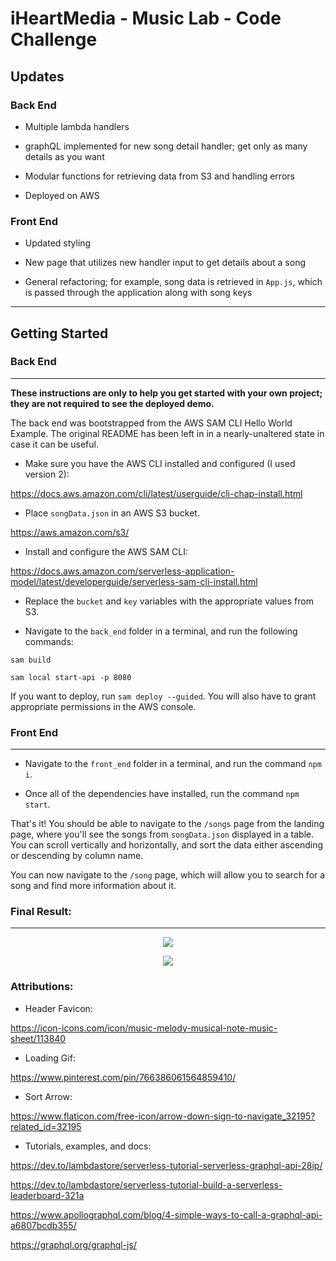 # iHeartMedia - Music Lab - Code Challenge

## Updates

### Back End

- Multiple lambda handlers

- graphQL implemented for new song detail handler; get only as many details as you want

- Modular functions for retrieving data from S3 and handling errors

- Deployed on AWS

### Front End

- Updated styling

- New page that utilizes new handler input to get details about a song

- General refactoring; for example, song data is retrieved in `App.js`, which is passed through the application along with song keys

---

## Getting Started

### Back End

---

**These instructions are only to help you get started with your own project; they are not required to see the deployed demo.**

The back end was bootstrapped from the AWS SAM CLI Hello World Example. The original README has been left in in a nearly-unaltered state in case it can be useful.

- Make sure you have the AWS CLI installed and configured (I used version 2):

https://docs.aws.amazon.com/cli/latest/userguide/cli-chap-install.html

- Place `songData.json` in an AWS S3 bucket.

https://aws.amazon.com/s3/

- Install and configure the AWS SAM CLI:

https://docs.aws.amazon.com/serverless-application-model/latest/developerguide/serverless-sam-cli-install.html

- Replace the `bucket` and `key` variables with the appropriate values from S3.

- Navigate to the `back_end` folder in a terminal, and run the following commands:

`sam build`

 `sam local start-api -p 8080`

 If you want to deploy, run `sam deploy --guided`. You will also have to grant appropriate permissions in the AWS console.

### Front End

---

- Navigate to the `front_end` folder in a terminal, and run the command `npm i`.

- Once all of the dependencies have installed, run the command `npm start`.

That's it! You should be able to navigate to the `/songs` page from the landing page, where you'll see the songs from `songData.json` displayed in a table. You can scroll vertically and horizontally, and sort the data either ascending or descending by column name.

You can now navigate to the `/song` page, which will allow you to search for a song and find more information about it.

### Final Result:

---
<p align="center">
  <img src="AllSongs.gif" />
</p>
<p align="center">
  <img src="SongDetail.gif" />
</p>

### Attributions:

- Header Favicon:

https://icon-icons.com/icon/music-melody-musical-note-music-sheet/113840

- Loading Gif: 

https://www.pinterest.com/pin/766386061564859410/

- Sort Arrow:

https://www.flaticon.com/free-icon/arrow-down-sign-to-navigate_32195?related_id=32195

- Tutorials, examples, and docs:

https://dev.to/lambdastore/serverless-tutorial-serverless-graphql-api-28ip/

https://dev.to/lambdastore/serverless-tutorial-build-a-serverless-leaderboard-321a

https://www.apollographql.com/blog/4-simple-ways-to-call-a-graphql-api-a6807bcdb355/

https://graphql.org/graphql-js/
